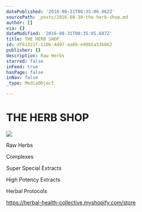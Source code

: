 ```yaml
---
datePublished: '2016-08-31T00:35:06.062Z'
sourcePath: _posts/2016-08-30-the-herb-shop.md
author: []
via: {}
dateModified: '2016-08-31T00:35:05.607Z'
title: THE HERB SHOP
id: df61321f-110b-4d97-aa6b-e90b5a53b062
publisher: {}
description: Raw Herbs
starred: false
inFeed: true
hasPage: false
inNav: false
_type: MediaObject

---
```

# THE HERB SHOP
![](https://s3-us-west-2.amazonaws.com/the-grid-img/p/16490d386fced69c11fc84dfdc415a1f6f00d1df.png)

Raw Herbs

Complexes

Super Special Extracts

High Potency Extracts

Herbal Protocols

https://herbal-health-collective.myshopify.com/store